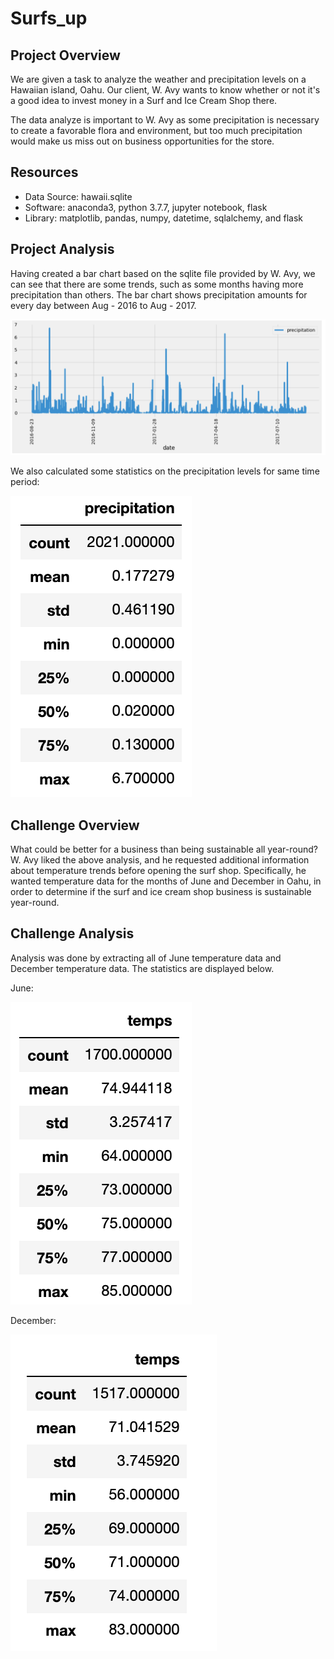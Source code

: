 # Surfs_up

## Project Overview

We are given a task to analyze the weather and precipitation levels on a Hawaiian island, Oahu. Our client, W. Avy wants to know whether or not it's a good idea to invest money in a Surf and Ice Cream Shop there.

The data analyze is important to W. Avy as some precipitation is necessary to create a favorable flora and environment, but too much precipitation would make us miss out on business opportunities for the store.

## Resources

- Data Source: hawaii.sqlite
- Software: anaconda3, python 3.7.7, jupyter notebook, flask
- Library: matplotlib, pandas, numpy, datetime, sqlalchemy, and flask

## Project Analysis

Having created a bar chart based on the sqlite file provided by W. Avy, we can see that there are some trends, such as some months having more precipitation than others.
The bar chart shows precipitation amounts for every day between Aug - 2016 to Aug - 2017.


![](Images/precipitation.png)

We also calculated some statistics on the precipitation levels for same time period:

![](Images/precipitation_stat.png)

## Challenge Overview

What could be better for a business than being sustainable all year-round? W. Avy liked the above analysis, and he requested additional information about temperature trends before opening the surf shop. Specifically, he wanted temperature data for the months of June and December in Oahu, in order to determine if the surf and ice cream shop business is sustainable year-round.

## Challenge Analysis

Analysis was done by extracting all of June temperature data and December temperature data. The statistics are displayed below.

June: 

![](Images/june_temps.png)


December:

![](Images/december_temps.png)


